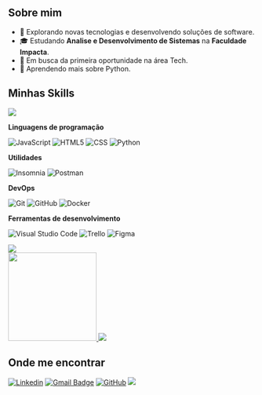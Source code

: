 ## Sobre mim

- 🤔 Explorando novas tecnologias e desenvolvendo soluções de software.
- 🎓 Estudando **Analise e Desenvolvimento de Sistemas** na **Faculdade Impacta**.
- 💼 Em busca da primeira oportunidade na área Tech.
- 🌱 Aprendendo mais sobre Python.

## Minhas Skills

<img src="https://user-images.githubusercontent.com/73097560/115834477-dbab4500-a447-11eb-908a-139a6edaec5c.gif">

**Linguagens de programação**


![JavaScript](https://img.shields.io/badge/-JavaScript-333333?style=flat&logo=javascript)
![HTML5](https://img.shields.io/badge/-HTML5-333333?style=flat&logo=HTML5)
![CSS](https://img.shields.io/badge/-CSS-333333?style=flat&logo=CSS3&logoColor=1572B6)
![Python](https://img.shields.io/badge/-Python-333333?style=flat&logo=python)

**Utilidades**

![Insomnia](https://img.shields.io/badge/-Insomnia-333333?style=flat&logo=insomnia)
![Postman](https://img.shields.io/badge/-Postman-333333?style=flat&logo=postman)

**DevOps**

![Git](https://img.shields.io/badge/-Git-333333?style=flat&logo=git)
![GitHub](https://img.shields.io/badge/-GitHub-333333?style=flat&logo=github)
![Docker](https://img.shields.io/badge/-Docker-333333?style=flat&logo=docker)

**Ferramentas de desenvolvimento**

![Visual Studio Code](https://img.shields.io/badge/-Visual%20Studio%20Code-333333?style=flat&logo=visual-studio-code&logoColor=007ACC)
![Trello](https://img.shields.io/badge/-Trello-333333?style=flat&logo=trello&logoColor=007ACC)
![Figma](https://img.shields.io/badge/-Figma-333333?style=flat&logo=figma&logoColor=007ACC)

<img src="https://user-images.githubusercontent.com/73097560/115834477-dbab4500-a447-11eb-908a-139a6edaec5c.gif">

<br/>

<a href="https://github.com/fiuzer" title="Perfil do Fiuza">
  <img height="180em" src="https://github-readme-stats.vercel.app/api?username=fiuzer&theme=dracula&show_icons=true" />
</a>

<img src="https://user-images.githubusercontent.com/73097560/115834477-dbab4500-a447-11eb-908a-139a6edaec5c.gif">

## Onde me encontrar

[![Linkedin](https://img.shields.io/badge/-Fiuza-blue?style=flat-square&logo=Linkedin&logoColor=white&link=LINK-DO-SEU-LINKEDIN)](https://www.linkedin.com/in/gdev-guilherme/)
[![Gmail Badge](https://img.shields.io/badge/-GMAIL-006bed?style=flat-square&logo=Gmail&logoColor=white&link=mailto:SEU-EMAIL)](mailto:guilherme.fiuza@aluno.faculdadeimpacta.com.br)
[![GitHub](https://img.shields.io/github/followers/fiuzer?label=follow&style=social)](https://github.com/fiuzer)
![](https://komarev.com/ghpvc/?username=fiuzer&color=006bed)
